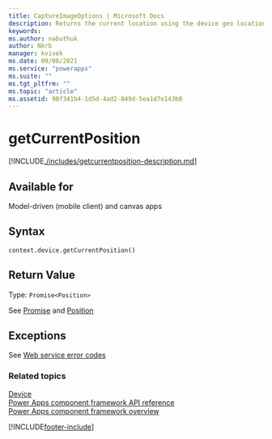 ```yaml
---
title: CaptureImageOptions | Microsoft Docs
description: Returns the current location using the device geo location capability.
keywords:
ms.author: nabuthuk
author: Nkrb
manager: kvivek
ms.date: 09/08/2021
ms.service: "powerapps"
ms.suite: ""
ms.tgt_pltfrm: ""
ms.topic: "article"
ms.assetid: 98f341b4-1d5d-4ad2-849d-5ea1d7e143b0
---
```


# getCurrentPosition

[!INCLUDE[./includes/getcurrentposition-description.md](./includes/getcurrentposition-description.md)]

## Available for

Model-driven (mobile client) and canvas apps

## Syntax

`context.device.getCurrentPosition()`

## Return Value

Type: `Promise<Position>`

See [Promise](https://developer.mozilla.org/docs/Web/JavaScript/reference/Global_Objects/Promise) and [Position](../position.md)

## Exceptions

See [Web service error codes](https://docs.microsoft.com/en-us/powerapps/developer/data-platform/org-service/web-service-error-codes)

### Related topics

[Device](../device.md)<br/>
[Power Apps component framework API reference](../../reference/index.md)<br/>
[Power Apps component framework overview](../../overview.md)

[!INCLUDE[footer-include](../../../../includes/footer-banner.md)]
